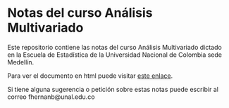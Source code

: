 # Notas del curso Análisis Multivariado

Este repositorio contiene las notas del curso Análisis Multivariado dictado en la Escuela de Estadística de la Universidad Nacional de Colombia sede Medellín.

Para ver el documento en html puede visitar [este enlace](https://fhernanb.github.io/notas_multivariado).

Si tiene alguna sugerencia o petición sobre estas notas puede escribir al correo fhernanb\@unal.edu.co
